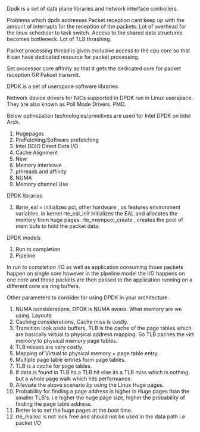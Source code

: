 Dpdk is a set of data plane libraries and network interface controllers.

Problems which dpdk addresses
	Packet reception cant keep up with the amount of interrupts for the reception of the packets.
	Lot of overhead for the linux scheduler to task switch.
	Access to the shared data structures becomes bottleneck.
	Lot of TLB thrashing.

Packet processing thread is given exclusive access to the cpu core so that it can have dedicated resource for packet processing.

Set processor core affinity so that it gets the dedicated core for packet reception OR Pakcet transmit.

DPDK is a set of userspace software libraries.

Network device drivers for NICs supported in DPDK run in Linux userspace. They are also known as Poll Mode Drivers. PMD.


Below optimization technologies/primitives are used for Intel DPDK on Intel Arch.
1) Hugepages
2) PreFetching/Software prefetching
3) Intel DDIO Direct Data I/O
4) Cache Alignment
5) New 
6) Memory interleave
7) pthreads and affinity
8) NUMA
9) Memory channel Use


DPDK libraries
1) librte_eal   = initializes pci, other hardware , os features environment variables. in kernel rte_eal_init initializes the EAL and allocates the memory from huge pages.
rte_mempool_create , creates the pool of mem bufs to hold the packet data.

DPDK models
1) Run to completion 
2) Pipeline

In run to completion I/O as well as application consuming those packets happen on single core however in the pipeline model the I/O happens on one core and those packets are then passed to the application running on a different core via ring buffers.   

Other parameters to consider for using DPDK in your architecture.
1) NUMA considerations, DPDK is NUMA aware. What memory are we using. Layouts.
2) Caching considerations, Cache miss is costly.
3) Transition look aside buffers, TLB is the cache of the page tables which are basically virtual to physical address mapping. So TLB caches the virt memory to physical memory page tables.
4) TLB misses are very costly.
5) Mapping of Virtual to physical memory = page table entry.
6) Multiple page table entries form page tables.
6) TLB is a cache for page tables.
7) If data is found in TLB its a TLB hit else its a TLB miss which is nothing but a whole page walk which hits performance.
8) Alleviate the above scenario by using the Linux Huge pages.
9) Probability for finding a page address is higher in Huge pages than the smaller TLB's. i.e higher the huge page size, higher the probability of finding the page table address.
10) Better is to set the huge pages at the boot time.
11) rte_malloc is not lock free and should not be used in the data path i.e packet I/O
